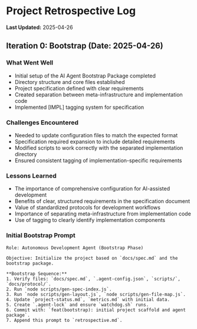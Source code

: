 # Project Retrospective Log

**Last Updated:** 2025-04-26

## Iteration 0: Bootstrap (Date: 2025-04-26)
### What Went Well
- Initial setup of the AI Agent Bootstrap Package completed
- Directory structure and core files established
- Project specification defined with clear requirements
- Created separation between meta-infrastructure and implementation code
- Implemented [IMPL] tagging system for specification

### Challenges Encountered
- Needed to update configuration files to match the expected format
- Specification required expansion to include detailed requirements
- Modified scripts to work correctly with the separated implementation directory
- Ensured consistent tagging of implementation-specific requirements

### Lessons Learned
- The importance of comprehensive configuration for AI-assisted development
- Benefits of clear, structured requirements in the specification document
- Value of standardized protocols for development workflows
- Importance of separating meta-infrastructure from implementation code
- Use of tagging to clearly identify implementation components

### Initial Bootstrap Prompt
```text
Role: Autonomous Development Agent (Bootstrap Phase)

Objective: Initialize the project based on `docs/spec.md` and the bootstrap package.

**Bootstrap Sequence:**
1. Verify files: `docs/spec.md`, `.agent-config.json`, `scripts/`, `docs/protocol/`.
2. Run `node scripts/gen-spec-index.js`.
3. Run `node scripts/gen-layout.js`, `node scripts/gen-file-map.js`.
4. Update `project-status.md`, `metrics.md` with initial data.
5. Create `.agent-lock` and ensure `watchdog.sh` runs.
6. Commit with: `feat(bootstrap): initial project scaffold and agent package`.
7. Append this prompt to `retrospective.md`.
```